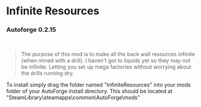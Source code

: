 # Infinite Resources

### Autoforge 0.2.15

<br>

> The purpose of this mod is to make all the back wall resources infinite (when mined with a drill). I haven't got to liquids yet so they may not be infinite. Letting you set up mega factories without worrying about the drills running dry.

To install simply drag the folder named "InfiniteResources" into your mods folder of your AutoForge install directory. This should be located at "SteamLibrary\steamapps\common\AutoForge\mods"